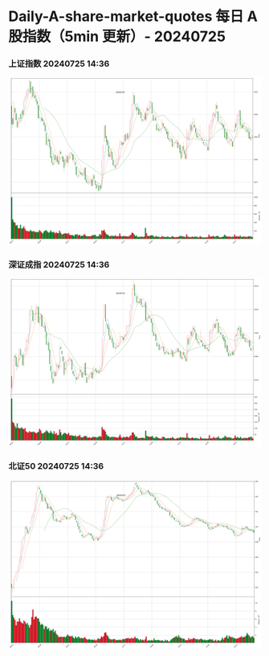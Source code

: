 
# Daily-A-share-market-quotes 每日 A 股指数（5min 更新）- 20240725

### 上证指数 20240725 14:36
![](./fig/2024/7/20240725-sh000001.png)

### 深证成指 20240725 14:36
![](./fig/2024/7/20240725-sz399001.png)

### 北证50 20240725 14:36
![](./fig/2024/7/20240725-bj899050.png)
